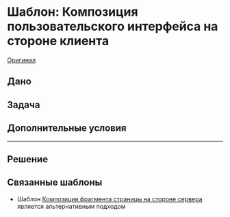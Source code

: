 # Шаблон: Композиция пользовательского интерфейса на стороне клиента

[Оригинал](https://microservices.io/patterns/ui/client-side-ui-composition.html)

## Дано

## Задача

## Дополнительные условия

---

## Решение

## Связанные шаблоны

* Шаблон [Композиция фрагмента страницы на стороне сервера](client-side-ui-composition.md) является
  альтернативным подходом